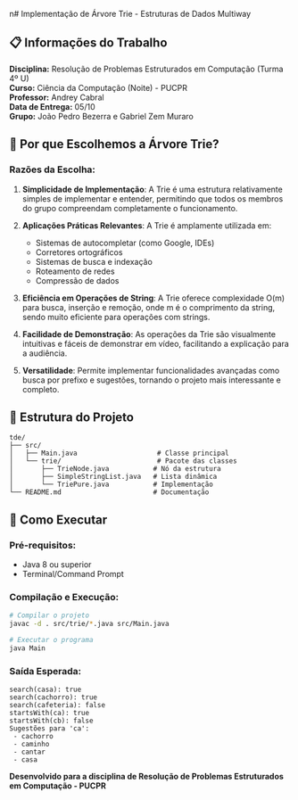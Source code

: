 n# Implementação de Árvore Trie - Estruturas de Dados Multiway

## 📋 Informações do Trabalho

**Disciplina:** Resolução de Problemas Estruturados em Computação (Turma 4º U)  
**Curso:** Ciência da Computação (Noite) - PUCPR  
**Professor:** Andrey Cabral  
**Data de Entrega:** 05/10  
**Grupo:**  João Pedro Bezerra e Gabriel Zem Muraro 

## 🌳 Por que Escolhemos a Árvore Trie?

### Razões da Escolha:

1. **Simplicidade de Implementação**: A Trie é uma estrutura relativamente simples de implementar e entender, permitindo que todos os membros do grupo compreendam completamente o funcionamento.

2. **Aplicações Práticas Relevantes**: A Trie é amplamente utilizada em:
   - Sistemas de autocompletar (como Google, IDEs)
   - Corretores ortográficos
   - Sistemas de busca e indexação
   - Roteamento de redes
   - Compressão de dados

3. **Eficiência em Operações de String**: A Trie oferece complexidade O(m) para busca, inserção e remoção, onde m é o comprimento da string, sendo muito eficiente para operações com strings.

4. **Facilidade de Demonstração**: As operações da Trie são visualmente intuitivas e fáceis de demonstrar em vídeo, facilitando a explicação para a audiência.

5. **Versatilidade**: Permite implementar funcionalidades avançadas como busca por prefixo e sugestões, tornando o projeto mais interessante e completo.

## 🎯 Estrutura do Projeto

```
tde/
├── src/
│   ├── Main.java                    # Classe principal 
│   └── trie/                        # Pacote das classes
│       ├── TrieNode.java           # Nó da estrutura 
│       ├── SimpleStringList.java   # Lista dinâmica 
│       └── TriePure.java           # Implementação 
└── README.md                       # Documentação
```

## 🚀 Como Executar

### Pré-requisitos:
- Java 8 ou superior
- Terminal/Command Prompt

### Compilação e Execução:
```bash
# Compilar o projeto
javac -d . src/trie/*.java src/Main.java

# Executar o programa
java Main
```

### Saída Esperada:
```
search(casa): true
search(cachorro): true
search(cafeteria): false
startsWith(ca): true
startsWith(cb): false
Sugestões para 'ca':
 - cachorro
 - caminho
 - cantar
 - casa
```

**Desenvolvido para a disciplina de Resolução de Problemas Estruturados em Computação - PUCPR**
